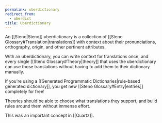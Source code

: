 ```yaml
---
permalink: uberdictionary
redirect_from:
  - uberdict
title: Uberdictionary
---
```

An [[Steno|Steno]] uberdictionary is a collection of [[Steno Glossary#Translation|translations]] with context about their pronunciations, orthography, origin, and other pertinent attributes.

With an uberdictionary, you can write context for translations once, and every single [[Steno Glossary#Theory|theory]] that uses the uberdictionary can use those translations without having to add them to their dictionary manually.

If you're using a [[Generated Programmatic Dictionaries|rule-based generated dictionary]], you get new [[Steno Glossary#Entry|entries]] completely for free!

Theories should be able to choose what translations they support, and build rules around them without immense effort.

This was an important concept in [[Quartz]].
